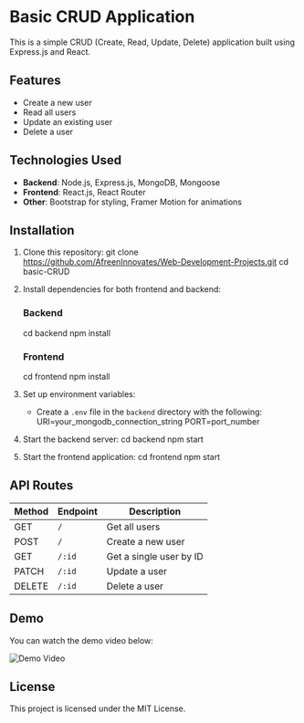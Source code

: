 # Basic CRUD Application

This is a simple CRUD (Create, Read, Update, Delete) application built using Express.js and React.

## Features
- Create a new user
- Read all users
- Update an existing user
- Delete a user

## Technologies Used
- **Backend**: Node.js, Express.js, MongoDB, Mongoose
- **Frontend**: React.js, React Router
- **Other**: Bootstrap for styling, Framer Motion for animations

## Installation

1. Clone this repository:
   git clone https://github.com/AfreenInnovates/Web-Development-Projects.git
   cd basic-CRUD

2. Install dependencies for both frontend and backend:
   ### Backend
   cd backend
   npm install
   
   ### Frontend
   cd frontend
   npm install

3. Set up environment variables:
   - Create a `.env` file in the `backend` directory with the following:
     URI=your_mongodb_connection_string
     PORT=port_number

4. Start the backend server:
   cd backend
   npm start

5. Start the frontend application:
   cd frontend
   npm start

## API Routes
| Method | Endpoint | Description |
|--------|----------|-------------|
| GET | `/` | Get all users |
| POST | `/` | Create a new user |
| GET | `/:id` | Get a single user by ID |
| PATCH | `/:id` | Update a user |
| DELETE | `/:id` | Delete a user |

## Demo
You can watch the demo video below:

![Demo Video](https://www.canva.com/design/DAGeraLOQeQ/1EvAecj8lzUUoRjI8vYUeA/watch?utm_content=DAGeraLOQeQ&utm_campaign=designshare&utm_medium=link2&utm_source=uniquelinks&utlId=h4be7c23dd1)

## License
This project is licensed under the MIT License.

